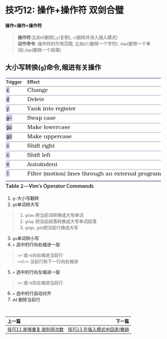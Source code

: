 # 技巧12: 操作+操作符 双剑合璧

#### 操作=操作+操作符

> **操作符**:比如`d`(删除),`y`(复制), `c`(删除并进入插入模式) <br>
> __动作命令__: 操作符的作用范围, 比如`dl`(删除一个字符), `daw`(删除一个单词),`dap`(删除一个段落)

## 大小写转换(`g`)命令,缩进有关操作

![tip12](../../images/tip12.png)  


1. `g~`大小写翻转
2. `gU`单词转大写
> 1. `gUaw` 把当前词转换成大写单词
> 2. `gUap` 把当前段落转换成大写单词段落
> 3. `gUgU`, `gUU`把当前行换成大写

3. `gu`单词转小写
4. `>` 选中的行向右缩进一层
> `>>` 或`>$`向右缩进当前行 <br>
> `><Cr>` 当前行和下一行向右缩进

5. `<` 选中的行向左缩进一层
> `<<` 或`<$`向左缩进当前行
6. `=` 选中的行自动对齐
7. `dd` 删除当前行

<br>  

|上一篇|下一篇|
|:---|---:|
|[技巧11 能够重复,就别用次数](tip11.md)|[技巧13 在插入模式中回退/撤销](../chapter3_insert_mode/tip13.md)|
